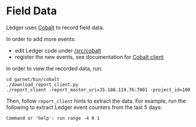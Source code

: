 # Field Data

Ledger uses [Cobalt] to record field data.

In order to add more events:

 - edit Ledger code under [/src/cobalt]
 - register the new events, see documentation for [Cobalt client]

In order to view the recorded data, run:

```
cd garnet/bin/cobalt
./download_report_client.py
./report_client -report_master_uri=35.188.119.76:7001 -project_id=100
```

Then, follow `report_client` hints to extract the data. For example, run the
following to extract Ledger event counters from the last 5 days:

```
Command or 'help': run range -4 0 1
```

[Cobalt]: https://fuchsia.googlesource.com/cobalt
[/src/cobalt]: https://fuchsia.googlesource.com/ledger/+/master/src/cobalt/
[Cobalt client]: https://fuchsia.googlesource.com/cobalt_client
